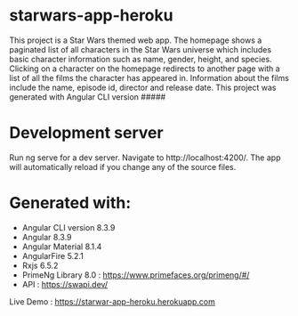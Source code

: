 # starwars-app-heroku
This project is a Star Wars themed web app. The homepage shows a paginated list of all characters in the Star Wars universe which includes basic character information such as name, gender, height, and species. Clicking on a character on the homepage redirects to another page with a list of all the films the character has appeared in. Information about the films include the name, episode id, director and release date.
This project was generated with Angular CLI version #####

# Development server
Run ng serve for a dev server. Navigate to http://localhost:4200/. The app will automatically reload if you change any of the source files.

# Generated with:
- Angular CLI version 8.3.9
- Angular 8.3.9
- Angular Material 8.1.4
- AngularFire 5.2.1
- Rxjs 6.5.2
- PrimeNg Library 8.0 : https://www.primefaces.org/primeng/#/
- API : https://swapi.dev/

Live Demo : https://starwar-app-heroku.herokuapp.com
